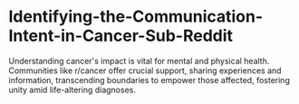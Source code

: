 # Identifying-the-Communication-Intent-in-Cancer-Sub-Reddit
Understanding cancer's impact is vital for mental and physical health. Communities like r/cancer offer crucial support, sharing experiences and information, transcending boundaries to empower those affected, fostering unity amid life-altering diagnoses.
